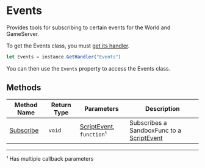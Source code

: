 # Events

Provides tools for subscribing to certain events for the World and GameServer.

To get the Events class, you must [get its handler](./../index.md).

```js
let Events = instance.GetHandler("Events")
```

You can then use the `Events` property to access the Events class.

## Methods

Method Name | Return Type | Parameters | Description
--- | --- | --- | ---
[Subscribe](subscribe.md) | `void` | [ScriptEvent](./../../scriptevent/index.md), `function`¹ | Subscribes a SandboxFunc to a [ScriptEvent](./../../scriptevent/index.md)

___

¹ Has multiple callback parameters